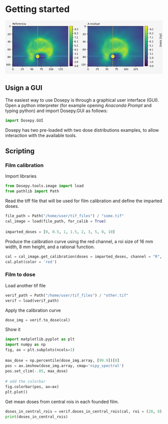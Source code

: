 # Getting started

![Portada_Dosepy](../assets/Perfiles_1.png)

## Usign a GUI

The easiest way to use Dosepy is through a graphical user interface (GUI). Open a python interpreter (for example opening *Anaconda Prompt* and typing python) and import Dosepy.GUI as follows:

```python
import Dosepy.GUI
```

Dosepy has two pre-loaded with two dose distributions examples, to allow interaction with the available tools.

## Scripting

### Film calibration

Import libraries

```python
from Dosepy.tools.image import load
from pathlib import Path
```

Read the tiff file that will be used for film calibration and define the imparted doses.

```python
file_path = Path("/home/user/tif_files") / "some.tif"
cal_image = load(file_path, for_calib = True)

imparted_doses = [0, 0.5, 1, 1.5, 2, 3, 5, 8, 10]
```

Produce the calibration curve using the red channel, a roi size of 16 mm width, 8 mm height, and a rational function.

```python
cal = cal_image.get_calibration(doses = imparted_doses, channel = "R", roi = (16, 8), func = "RF")
cal.plot(color = 'red')
```

### Film to dose

Load another tif file

```python
verif_path = Path("/home/user/tif_files") / "other.tif"
verif = load(verif_path)
```

Apply the calibration curve

```python
dose_img = verif.to_dose(cal)
```

Show it

```python
import matplotlib.pyplot as plt
import numpy as np
fig, ax = plt.subplots(ncols=1)

max_dose = np.percentile(dose_img.array, [99.9])[0]
pos = ax.imshow(dose_img.array, cmap='nipy_spectral')
pos.set_clim(-.05, max_dose)

# add the colorbar
fig.colorbar(pos, ax=ax)
plt.plot()
```

Get mean doses from central rois in each founded film.

```python
doses_in_central_rois = verif.doses_in_central_rois(cal, roi = (20, 8), show=True)
print(doses_in_central_rois)
```

